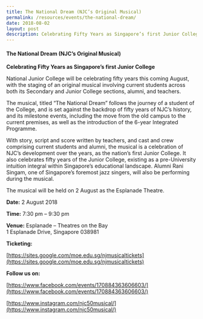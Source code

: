```yaml
---
title: The National Dream (NJC’s Original Musical)
permalink: /resources/events/the-national-dream/
date: 2018-08-02
layout: post
description: Celebrating Fifty Years as Singapore’s first Junior College
---
```

#### The National Dream (NJC’s Original Musical)

**Celebrating Fifty Years as Singapore’s first Junior College**

National Junior College will be celebrating fifty years this coming August, with the staging of an original musical involving current students across both its Secondary and Junior College sections, alumni, and teachers.

The musical, titled “The National Dream” follows the journey of a student of the College, and is set against the backdrop of fifty years of NJC’s history, and its milestone events, including the move from the old campus to the current premises, as well as the introduction of the 6-year Integrated Programme.

With story, script and score written by teachers, and cast and crew comprising current students and alumni, the musical is a celebration of NJC’s development over the years, as the nation’s first Junior College. It also celebrates fifty years of the Junior College, existing as a pre-University intuition integral within Singapore’s educational landscape. Alumni Rani Singam, one of Singapore’s foremost jazz singers, will also be performing during the musical.

The musical will be held on 2 August as the Esplanade Theatre.

**Date:** 2 August 2018

**Time:** 7:30 pm – 9:30 pm

**Venue:** Esplanade – Theatres on the Bay  
1 Esplanade Drive, Singapore 038981

**Ticketing:**

[https://sites.google.com/moe.edu.sg/njmusicaltickets](https://sites.google.com/moe.edu.sg/njmusicaltickets)

**Follow us on:**

[https://www.facebook.com/events/170884363606603/](https://www.facebook.com/events/170884363606603/)

[https://www.instagram.com/njc50musical/](https://www.instagram.com/njc50musical/)